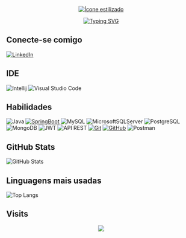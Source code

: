 

<p align="center">
  <a href="https://img.icons8.com/?size=100&id=GPfHz0SM85FX&format=png&color=000000" target="_blank">
    <img src="https://img.icons8.com/?size=100&id=GPfHz0SM85FX&format=png&color=000000" alt="Ícone estilizado" />
  </a>
</p>
<p align="center">
  <a href="https://git.io/typing-svg">
    <img src="https://readme-typing-svg.demolab.com?font=Arial&size=25&pause=1000&color=3F89F7&center=true&width=435&lines=Isaac+Silvestre+;Backend+Java%F0%9F%A7%A1" alt="Typing SVG" />
  </a>
</p>



## Conecte-se comigo

[![LinkedIn](https://img.shields.io/badge/LinkedIn-0077B5?style=for-the-badge&logo=linkedin&logoColor=white)](https://www.linkedin.com/in/isaacguadanholi/)

## IDE
![Intellij](https://img.shields.io/badge/IntelliJ_IDEA-000000.svg?style=for-the-badge&logo=intellij-idea&logoColor=white)
![Visual Studio Code](https://img.shields.io/badge/Visual_Studio_Code-0078D4?style=for-the-badge&logo=visual%20studio%20code&logoColor=white)

## Habilidades
![Java](https://img.shields.io/badge/java-%23ED8B00.svg?style=for-the-badge&logo=openjdk&logoColor=white)
[![SpringBoot](https://img.shields.io/badge/Spring_Boot-6DB33F?style=for-the-badge&logo=spring-boot&logoColor=white)](https://start.spring.io/)
![MySQL](https://img.shields.io/badge/mysql-4479A1.svg?style=for-the-badge&logo=mysql&logoColor=white)
![MicrosoftSQLServer](https://img.shields.io/badge/Microsoft%20SQL%20Server-CC2927?style=for-the-badge&logo=microsoft%20sql%20server&logoColor=white)
![PostgreSQL](https://img.shields.io/badge/PostgreSQL-000?style=for-the-badge&logo=postgresql)
![MongoDB](https://img.shields.io/badge/MongoDB-%234ea94b.svg?style=for-the-badge&logo=mongodb&logoColor=white)
![JWT](https://img.shields.io/badge/JWT-black?style=for-the-badge&logo=JSON%20web%20tokens)
![API REST](https://img.shields.io/badge/rest-40AEF0?style=for-the-badge&logo=data%3Aimage%2Fpng%3Bbase64%2CiVBORw0KGgoAAAANSUhEUgAAAGQAAABkCAYAAABw4pVUAAAACXBIWXMAAAsTAAALEwEAmpwYAAAIn0lEQVR4nO2dWYwWRRDHR1RExQsRIkjEDUaNEhEVNOFBxYsHIpcYV5EX0fVKvBDRiC8eD95ooqIPSjiMSjTCg2iiRgUExESFNVE5ohiNCBqFXRHYn2m2Nxlqe47u6dnvm%2Fnmn%2BwD7M6%2Fqqtm%2Bqiurg6CChUqVKhQocQApgJrgHbs0a6fnVLrdpQCwD34w521bk%2BhARzv%2BFVEQXH1q3W7CgtgOv4xvdbtKiyAF4QxH3XgeExwPJ%2BPtg0AYJUw5iQHjsmCY2U%2B2pYcwMHALmHMkx14hgoOxXlIPlqXGMBIYchtGbi2Ca6RfrUtKYDDgPHAfMPX8X4G3uWC619gKXADcITfVpQAwJnAq8CfROOxDPxyYA9DyXwFOCNodADDgTeBfcRjn%2FpyMsgZn1LGG8BZQaMBOBVYAnTEGOgPYAFwLdDfg8z%2Bmktxbk9wzNvAsKBBZk4zgbYIY%2BwF3gEmAL1z1KO3lvGulmmC0vFepXNQ4u5pbUTj1QD%2BLHBKDfRqAp4zTCK6oAKTw4MyAbgZ%2BM%2FQ2D3AS8CgOtBxMPCy1kliNzAjqHcAF%2Bpo7AzTLEV3UU9HvHlqFX52UGcARgBfROj8lKkLU20HbgLuAy6qhdK99aAs8TXwgO4G%2Buq5vultU07sFdQpgF5aR6WrxHu6bU26rarNEmrdc2RPKvwiyTDNZDYC5wYFAXCu1jlN2yQW96SSSXN6Ez4HBgQFA9AP%2BAg3XJ63cgcZIrCtwAcRg2EX1ILr0KCgoLOLVgvYKKip84faFmF8k%2Bu0GZgmBKqF3ZjQwmuGwTmvlWEuT%2BcE5XXhBPXltAAn6L8ZY1jstuSlkBrIfknTT2rnKEWfKIMzhFNUm24HBgYGKJsIG%2F0OHBv4hiFA1%2BayP1F2ACcBO4WtnvYtpMmQbPCQVyElAjBH2Eotik%2FzKUDFl8L4qdpHiAZwOLBZ2GxZ4APAJXTH1V7Iy5%2FcJ3Glj0FMTd3C%2BExNf71pXmIAHwvbtWaa%2FuvZRBj7irTSrjVUrM4Q3r8jyzRXhghe8q51yUFnNDuM7U5xLuB6w97z%2FgVQhfRQNjPkCjS7ED0oSBZZk1TYD2U7YcvZgYcwicIz9Rw29wU18PqYuOgwvrIZPr6Qo4GtBrK3gD5ZlQ2leW7TPxMdnk0TBt%2BpA6K3xe3T6y5ahTkkNgHjHNrWR9tK4mfgKFu%2BLtJREblSn2ZN69dvocos6cLvNlNC4FfssQ44MUKXqMQLha0OIXtlIwlly%2FNtuKKSE0xfSmuWpARgrIFzrMXzrvhSOl5nTO7y4RBlE0MYfj%2BHt2QJYAiw3iDEObUfmGvgm2vxfBbcYuBrBn7L2mUpmxg4lO2G2NgnjaDjgO%2BFIOdze8AWg%2BJbLJ4%2FAAnZJEvTHklIyxvz%2FBRBoWx2nC1PWmHh%2FeUO13WJzuyIwoiUHKkNp0PiYfztgzfi%2BQFik2qjLYfNQBUWtN5jeDqMOSk5rAyX9u%2BzOkRzfBei6MjlXCNwhdB1fgaur2Icsq4EDlkoaC5z4UkSonKQwpiZYYIQ%2FtI6DP8eUnCH3C9o7nfhSRIi94qvcuRRC7QwvjJ8MbcV3CETBc1CF54kISt9HAvTWSlhqPHkYfF%2FywvukPMFzWcuPElC1LZtGCc6cBxjSM88R%2F%2BEof7mmASuA5BCdqq%2Ft%2BWNmWo7TedthPwlhBztwHGNVFQn3x1kWJdck8BVl9Pe0IsXxg4XniQh8jjBoR5mH8%2FHrHAXJnClMpx2xrKeWhiGYmNh7HbhydUhWkkZqLw09PtLxe%2F%2BjJNBNrSUwSGZuixDMPEAg0c4bGwMnyvW2Djapo093WXJQX1QxmDiohQ7a3Nj%2BFywNmkyUqRBfYUQcp7l84mDNoZBP4YvLf7Rurek6WaLNO2Vb%2B8ET8HEJIzIy3BFXxjOFkJmWTwrF342mFNAhzjbykbIZULIAk%2FBxCSsK6BDFkXNJvMMv29wDCbaosMUbKxzh%2BQffteCfhSCBjiko7ZaNsgYbEQgS7ty3qD6wZduXrZwDaWRHk%2FxzONJwcY6dkj%2BW7hZkhwM6TWjUzwzWjzTlrdDfOVl5Z7kkDUNyPBcYkYgncHGWIP7dIjPvKxc04B8JMrpN6wLmyxkb4p7zpU3Qpa3vKzcEuV8pZKqz13zbLX89MfFPefKGyPPS15WilTSrU6ppIbjCA2TbO0LMcnW17mQVccR6uw4QnVgp84O7FRH2urpSJsmu0OQVYc%2BLaCj3PLQ561ZCA8BvjWUWaqORacA8Imw3YbMZc4jznFMzUTaAKD7Zpu%2F%2BlmGrI2qtIZ9aY0lgS%2BoosK6Xrp1lnojgu4bcv96L8xsqC5alWdKX57pkcA3VBEuQzQ0qoDZQL0PUtYCZi1R5c8NSemq6FvfvBRSikSV%2BDtB%2F%2F4jMdUra4m%2FPTpxfEaXcyJK%2FE3LWylZHahVF4CMqqGOLiCZWy33vKGjwapAfxS6nCPD7qtyXyIAF%2BOGopaJPd5QZikN1CJ6VE8pKftJE7ZHhLKtEuxqCZ3wtjll2yRe7ElFjzTslZtKjauy3BjOfsys5zA%2BnV3zrIgLBNKUGq9NF60Kz%2Bs7NuKK8asC9iasTnsEuiehDw%2BphGwTnowpxq9scDdwQVDv0MrujhgM1RURg%2Btk%2FTAv5rqKG4MyQd3tpL8KE9r0pSpNNdBrmL5RNOrO3dWlvZdKd2H3xCQU7NXXEE3M%2BcojNY2dpMeDqIsFdmldC7%2BGSvtWvpVwy8J2fQSu2eOlYM16O3VHjNx9WrfyXwoW0Y0trqNr8xaXtnuygZ6lzEt4c%2FO6WHKHnlic7rdV5b96dXkGXlmsoLp61cGII4URq8uJ62BGtlM4ZagDj8q1DaO6vttjfZXJHo4HrHBWqNFB99R%2B64HdcNYkdV3HCgLAdPxjupRTwW4vot2jM9pzO%2B%2FXKADu8uiQO2vdnlKAzoF5tePX0qbvtnUuaVuhQoUKFSoEBcD%2FXUq53%2FegDjAAAAAASUVORK5CYII%3D&logoColor=white)
[![Git](https://img.shields.io/badge/Git-000?style=for-the-badge&logo=git&logoColor=E94D5F)](https://git-scm.com/doc)
[![GitHub](https://img.shields.io/badge/GitHub-000?style=for-the-badge&logo=github&logoColor=30A3DC)](https://docs.github.com/)
![Postman](https://img.shields.io/badge/Postman-FF6C37.svg?style=for-the-badge&logo=Postman&logoColor=white)



## GitHub Stats
![GitHub Stats](https://github-readme-stats.vercel.app/api?username=zaacsilver&theme=transparent&bg_color=000&border_color=30A3DC&show_icons=true&icon_color=30A3DC&title_color=E94D5F&text_color=FFF)
## Linguagens mais usadas
![Top Langs](https://github-readme-stats-git-masterrstaa-rickstaa.vercel.app/api/top-langs/?username=zaacsilver&layout=compact&bg_color=000&border_color=30A3DC&title_color=E94D5F&text_color=FFF)

## Visits

<p align="center">   <img alingn="center" src="https://profile-counter.glitch.me/ZaacSilver/count.svg" /></p>
